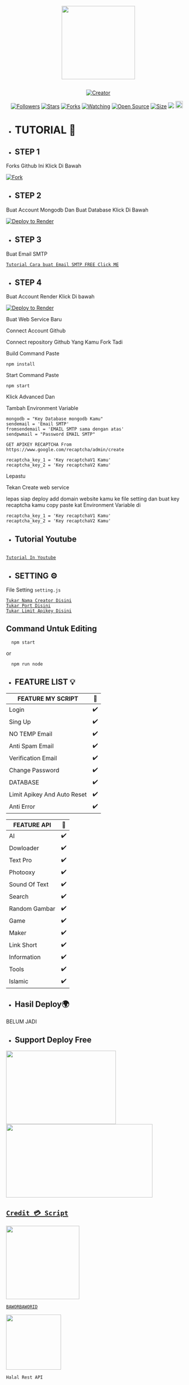 
<p align="center">
<img src="https://avatars.githubusercontent.com/BAWORBAWORID" width="200" height="200"/>
</p>
<p align="center">
  <a href="#"><img src="http://readme-typing-svg.herokuapp.com?color=d1fa02&center=true&vCenter=true&multiline=false&lines=Welcome+To+Rest+Zero+Api+" alt="">
</p>
<p align="center">
<a href="#"><img title="Creator" src="https://img.shields.io/badge/Creator-BAWORBAWORID-red.svg?style=for-the-badge&logo=github"></a>
</p>
<p align="center">
<a href="https://github.com/BAWORBAWORID?tab=followers"><img title="Followers" src="https://img.shields.io/github/followers/BAWORBAWORID?color=green&style=flat-square"></a>
<a href="https://github.com/BAWORBAWORID/Zero-Api/stargazers/"><img title="Stars" src="https://img.shields.io/github/stars/BAWORBAWORID/Zero-Api?color=white&style=flat-square"></a>
<a href="https://github.com/BAWORBAWORID/Zero-Api/network/members"><img title="Forks" src="https://img.shields.io/github/forks/BAWORBAWORID/Zero-Api?color=yellow&style=flat-square"></a>
<a href="https://github.com/BAWORBAWORID/Zero-Api/watchers"><img title="Watching" src="https://img.shields.io/github/watchers/BAWORBAWORID/Zero-Api?label=Watchers&color=red&style=flat-square"></a>
<a href="https://github.com/BAWORBAWORID/Zero-Api"><img title="Open Source" src="https://badges.frapsoft.com/os/v2/open-source.svg?v=103"></a>
<a href="https://github.com/BAWORBAWORID/Zero-Api/"><img title="Size" src="https://img.shields.io/github/repo-size/BAWORBAWORID/Zero-Api?style=flat-square&color=darkred"></a>
<a href="https://hits.seeyoufarm.com"><img src="https://hits.seeyoufarm.com/api/count/incr/badge.svg?url=https%3A%2F%2Fgithub.com%2FBAWORBAWORID%2FZero-Api%2Fhit-counter&count_bg=%2379C83D&title_bg=%23555555&icon=probot.svg&icon_color=%2304FF00&title=hits&edge_flat=false"/></a>
<a href="https://github.com/BAWORBAWORID/Zero-Api/graphs/commit-activity"><img height="20" src="https://img.shields.io/badge/Maintained-No-red.svg"></a>&nbsp;&nbsp;
</p>


* # TUTORIAL 📌


* ## STEP 1
Forks Github Ini Klick Di Bawah

[![Fork](https://telegra.ph/file/0ac5b4f21a7c153f3bfc7.png)](https://github.com/BAWORBAWORID/Zero-Api/fork)


* ## STEP 2
Buat Account Mongodb Dan Buat Database Klick Di Bawah

[![Deploy to Render](https://telegra.ph/file/1bc5c9749e8a46d167619.png)](https://www.mongodb.com/cloud/atlas/register)

* ## STEP 3

Buat Email SMTP

 [`Tutorial Cara buat Email SMTP FREE Click ME`](https://www.youtube.com/watch?v=1YXVdyVuFGA)<br>

* ## STEP 4

 Buat Account Render Klick Di bawah

[![Deploy to Render](https://render.com/images/deploy-to-render-button.svg)](https://dashboard.render.com/) 

Buat Web Service Baru
  
Connect Account Github
  
Connect repository Github Yang Kamu Fork Tadi
  
Build Command Paste
```
npm install
```

Start Command Paste

```
npm start
```
  
Klick Advanced Dan
  
Tambah Environment Variable
  
```
mongodb = "Key Database mongodb Kamu"
sendemail = 'Email SMTP'
fromsendemail = 'EMAIL SMTP sama dengan atas'
sendpwmail = "Password EMAIL SMTP"

GET APIKEY RECAPTCHA From https://www.google.com/recaptcha/admin/create

recaptcha_key_1 = 'Key recaptchaV1 Kamu'
recaptcha_key_2 = 'Key recaptchaV2 Kamu'
```

  
Lepastu 
  
Tekan Create web service

lepas siap deploy add domain website kamu ke file setting dan buat key recaptcha kamu 
copy paste kat Environment Variable di

```
recaptcha_key_1 = 'Key recaptchaV1 Kamu'
recaptcha_key_2 = 'Key recaptchaV2 Kamu'
```
  
* ## Tutorial Youtube

<a href="https://youtu.be/5K3YYuq7QoI"><img src="https://img.youtube.com/vi/5K3YYuq7QoI/sddefault.jpg" alt="">

 [`Tutorial In Youtube`](https://youtu.be/5K3YYuq7QoI)<br>

* ## SETTING ⚙️
File Setting ``setting.js``

[`Tukar Nama Creator Disini`](https://github.com/BAWORBAWORID/Zero-Api/blob/master/settings.js#:~:text=creator%20%3D%20%27-,%E4%B9%82%F0%9D%98%BC%F0%9D%99%A1%F0%9D%99%9E%F0%9D%99%A5%E4%B9%82,-%27%20//%20Nama)<br>
[`Tukar Port Disini`](https://github.com/BAWORBAWORID/Zero-Api/blob/master/settings.js#:~:text=port%20%3D-,8080,-//port%20host)<br>
[`Tukar Limit Apikey Disini`](https://github.com/BAWORBAWORID/Zero-Api/blob/master/settings.js#:~:text=LimitApikey%20%3D-,200,-//%20Limit%20Apikey%20default)<br>


## Command Untuk Editing

```
  npm start
```
  or
  
```
  npm run node
```

* ## FEATURE LIST 💡
  
  
| FEATURE MY SCRIPT |🌱|
| ------------- | ------------- |
| Login |✔️|
| Sing Up  |✔️|
| NO TEMP Email |✔️|
| Anti Spam Email  |✔️|
| Verification Email |✔️|
| Change Password  |✔️|
| DATABASE |✔️|
| Limit Apikey And Auto Reset |✔️|
| Anti Error |✔️|

  

| FEATURE API |🌱|
| ------------- | ------------- |
| AI  |✔️|
| Dowloader |✔️|
| Text Pro  |✔️|
| Photooxy  |✔️|
| Sound Of Text  |✔️|
| Search  |✔️|
| Random Gambar  |✔️|
| Game  |✔️|
| Maker |✔️|
| Link Short  |✔️|
| Information |✔️|
| Tools  |✔️|
| Islamic  |✔️|


* ## Hasil Deploy🌍

BELUM JADI

* ## Support Deploy Free
<a href="https://replit.com/@BOT-SKYLARKSKYL/Zero-Api-in-replit?v=1"><img src="https://telegra.ph/file/8d225f38ce1920182e313.png" width="300" height="200">
<a href="https://dashboard.render.com"><img src="https://telegra.ph/file/6125fb68b97cdd156fc67.png" width="400" height="200">



## ``Credit 💳 Script``

<img src="https://avatars.githubusercontent.com/BAWORBAWORID" width="200" height="200">

[`BAWORBAWORID`](https://github.com/BAWORBAWORID)<br>

<img src="https://telegra.ph/file/1cbc7e659b35a053bf25f.png" width="150" height="150">

``Halal Rest API``